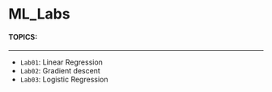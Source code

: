 # ML_Labs
#### TOPICS:
---
- ```Lab01```: Linear Regression
- ```Lab02```: Gradient descent
- ```Lab03```: Logistic Regression
